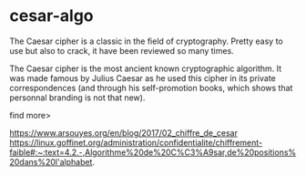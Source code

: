 # cesar-algo

The Caesar cipher is a classic in the field of cryptography. Pretty easy to use but also to crack, it have been reviewed so many times.

The Caesar cipher is the most ancient known cryptographic algorithm. It was made famous by Julius Caesar as he used this cipher in its private correspondences 
(and through his self-promotion books, which shows that personnal branding is not that new).

find more>

https://www.arsouyes.org/en/blog/2017/02_chiffre_de_cesar
https://linux.goffinet.org/administration/confidentialite/chiffrement-faible#:~:text=4.2.-,Algorithme%20de%20C%C3%A9sar,de%20positions%20dans%20l'alphabet.
